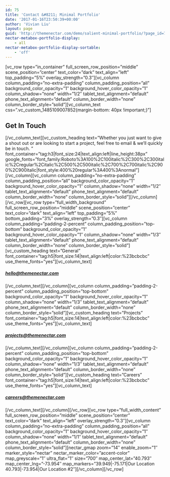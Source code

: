 ```yaml
---
id: 75
title: 'Contact &#8211; Minimal Portfolio'
date: '2017-01-16T23:50:39+00:00'
author: 'Vivian Liu'
layout: page
guid: 'http://themenectar.com/demo/salient-minimal-portfolio/?page_id=75'
nectar-metabox-portfolio-display:
    - all
nectar-metabox-portfolio-display-sortable:
    - 'off'
---
```


\[vc\_row type=”in\_container” full\_screen\_row\_position=”middle” scene\_position=”center” text\_color=”dark” text\_align=”left” top\_padding=”5%” overlay\_strength=”0.3″\]\[vc\_column column\_padding=”no-extra-padding” column\_padding\_position=”all” background\_color\_opacity=”1″ background\_hover\_color\_opacity=”1″ column\_shadow=”none” width=”1/2″ tablet\_text\_alignment=”default” phone\_text\_alignment=”default” column\_border\_width=”none” column\_border\_style=”solid”\]\[vc\_column\_text css=”.vc\_custom\_1485109007852{margin-bottom: 40px !important;}”\]

## Get In Touch

\[/vc\_column\_text\]\[vc\_custom\_heading text=”Whether you just want to give a shout out or are looking to start a project, feel free to email &amp; we’ll quickly be in touch. ” font\_container=”tag:h3|font\_size:24|text\_align:left|line\_height:38px” google\_fonts=”font\_family:Roboto%3A100%2C100italic%2C300%2C300italic%2Cregular%2Citalic%2C500%2C500italic%2C700%2C700italic%2C900%2C900italic|font\_style:400%20regular%3A400%3Anormal”\]\[/vc\_column\]\[vc\_column column\_padding=”no-extra-padding” column\_padding\_position=”all” background\_color\_opacity=”1″ background\_hover\_color\_opacity=”1″ column\_shadow=”none” width=”1/2″ tablet\_text\_alignment=”default” phone\_text\_alignment=”default” column\_border\_width=”none” column\_border\_style=”solid”\]\[/vc\_column\]\[/vc\_row\]\[vc\_row type=”full\_width\_background” full\_screen\_row\_position=”middle” scene\_position=”center” text\_color=”dark” text\_align=”left” top\_padding=”5%” bottom\_padding=”3%” overlay\_strength=”0.3″\]\[vc\_column column\_padding=”padding-2-percent” column\_padding\_position=”top-bottom” background\_color\_opacity=”1″ background\_hover\_color\_opacity=”1″ column\_shadow=”none” width=”1/3″ tablet\_text\_alignment=”default” phone\_text\_alignment=”default” column\_border\_width=”none” column\_border\_style=”solid”\]\[vc\_custom\_heading text=”General” font\_container=”tag:h5|font\_size:14|text\_align:left|color:%23bcbcbc” use\_theme\_fonts=”yes”\]\[vc\_column\_text\]

##### <hello@themenectar.com>

\[/vc\_column\_text\]\[/vc\_column\]\[vc\_column column\_padding=”padding-2-percent” column\_padding\_position=”top-bottom” background\_color\_opacity=”1″ background\_hover\_color\_opacity=”1″ column\_shadow=”none” width=”1/3″ tablet\_text\_alignment=”default” phone\_text\_alignment=”default” column\_border\_width=”none” column\_border\_style=”solid”\]\[vc\_custom\_heading text=”Projects” font\_container=”tag:h5|font\_size:14|text\_align:left|color:%23bcbcbc” use\_theme\_fonts=”yes”\]\[vc\_column\_text\]

##### [projects@themenectar.com](mailto:hello@themenectar.com)

\[/vc\_column\_text\]\[/vc\_column\]\[vc\_column column\_padding=”padding-2-percent” column\_padding\_position=”top-bottom” background\_color\_opacity=”1″ background\_hover\_color\_opacity=”1″ column\_shadow=”none” width=”1/3″ tablet\_text\_alignment=”default” phone\_text\_alignment=”default” column\_border\_width=”none” column\_border\_style=”solid”\]\[vc\_custom\_heading text=”Careers” font\_container=”tag:h5|font\_size:14|text\_align:left|color:%23bcbcbc” use\_theme\_fonts=”yes”\]\[vc\_column\_text\]

##### [careers@themenectar.com](mailto:hello@themenectar.com)

\[/vc\_column\_text\]\[/vc\_column\]\[/vc\_row\]\[vc\_row type=”full\_width\_content” full\_screen\_row\_position=”middle” scene\_position=”center” text\_color=”dark” text\_align=”left” overlay\_strength=”0.3″\]\[vc\_column column\_padding=”no-extra-padding” column\_padding\_position=”all” background\_color\_opacity=”1″ background\_hover\_color\_opacity=”1″ column\_shadow=”none” width=”1/1″ tablet\_text\_alignment=”default” phone\_text\_alignment=”default” column\_border\_width=”none” column\_border\_style=”solid”\]\[nectar\_gmap zoom=”14″ enable\_zoom=”1″ marker\_style=”nectar” nectar\_marker\_color=”accent-color” map\_greyscale=”1″ ultra\_flat=”1″ size=”700″ map\_center\_lat=”40.793″ map\_center\_lng=”-73.954″ map\_markers=”39.949|-75.171|Our Location  
40.793|-73.954|Our Location #2″\]\[/vc\_column\]\[/vc\_row\]